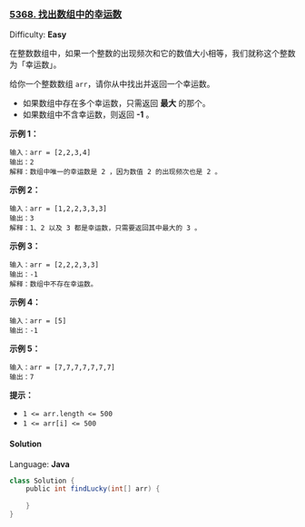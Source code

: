 ### [5368\. 找出数组中的幸运数](https://leetcode-cn.com/contest/weekly-contest-182/problems/find-lucky-integer-in-an-array/)

Difficulty: **Easy**

在整数数组中，如果一个整数的出现频次和它的数值大小相等，我们就称这个整数为「幸运数」。

给你一个整数数组 `arr`，请你从中找出并返回一个幸运数。

*   如果数组中存在多个幸运数，只需返回 **最大** 的那个。
*   如果数组中不含幸运数，则返回 **-1** 。

**示例 1：**

```
输入：arr = [2,2,3,4]
输出：2
解释：数组中唯一的幸运数是 2 ，因为数值 2 的出现频次也是 2 。
```

**示例 2：**

```
输入：arr = [1,2,2,3,3,3]
输出：3
解释：1、2 以及 3 都是幸运数，只需要返回其中最大的 3 。
```

**示例 3：**

```
输入：arr = [2,2,2,3,3]
输出：-1
解释：数组中不存在幸运数。
```

**示例 4：**

```
输入：arr = [5]
输出：-1
```

**示例 5：**

```
输入：arr = [7,7,7,7,7,7,7]
输出：7
```

**提示：**

*   `1 <= arr.length <= 500`
*   `1 <= arr[i] <= 500`

#### Solution

Language: **Java**

```java
class Solution {
    public int findLucky(int[] arr) {
​
    }
}
```